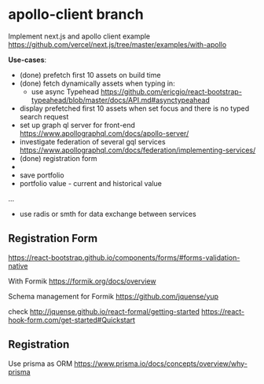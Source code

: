 # apollo-client branch

Implement next.js and apollo client example https://github.com/vercel/next.js/tree/master/examples/with-apollo

**Use-cases**:
- (done) prefetch first 10 assets on build time
- (done) fetch dynamically assets when typing in:
    - use async Typehead https://github.com/ericgio/react-bootstrap-typeahead/blob/master/docs/API.md#asynctypeahead
- display prefetched first 10 assets when set focus and there is no typed search request
- set up graph ql server for front-end https://www.apollographql.com/docs/apollo-server/ 
- investigate federation of several gql services https://www.apollographql.com/docs/federation/implementing-services/
- (done) registration form 
- 
- save portfolio
- portfolio value - current and historical value 
 
... 
- use radis or smth for data exchange between services

## Registration Form
https://react-bootstrap.github.io/components/forms/#forms-validation-native

With Formik https://formik.org/docs/overview 

Schema management for Formik https://github.com/jquense/yup   

check http://jquense.github.io/react-formal/getting-started
https://react-hook-form.com/get-started#Quickstart

## Registration

Use prisma as ORM https://www.prisma.io/docs/concepts/overview/why-prisma
   
 
   


